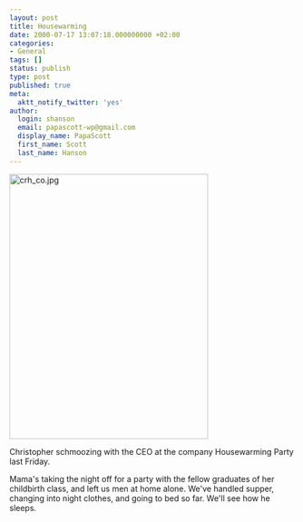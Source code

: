 ```yaml
---
layout: post
title: Housewarming
date: 2000-07-17 13:07:18.000000000 +02:00
categories:
- General
tags: []
status: publish
type: post
published: true
meta:
  aktt_notify_twitter: 'yes'
author:
  login: shanson
  email: papascott-wp@gmail.com
  display_name: PapaScott
  first_name: Scott
  last_name: Hanson
---
```

<p><img src="http://www.papascott.de/wordpress/wp-content/uploads/2000/07/crhhousewarming.jpg" height="467" width="350" border="0" alt="crh_co.jpg" /></p>
<p>Christopher schmoozing with the CEO at the company Housewarming Party last Friday. </p>
<p>Mama's taking the night off for a party with the fellow graduates of her childbirth class, and left us men at home alone. We've handled supper, changing into night clothes, and going to bed so far. We'll see how he sleeps.</p>
